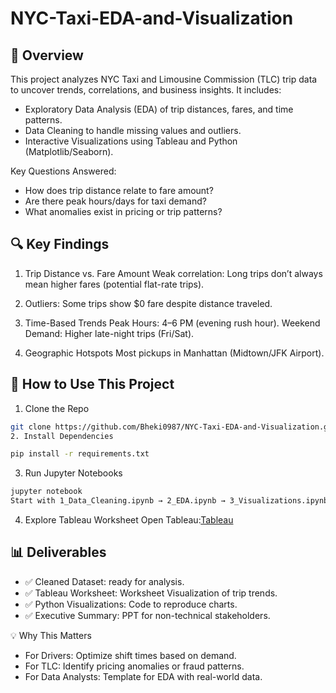 # NYC-Taxi-EDA-and-Visualization

## 📌 Overview
This project analyzes NYC Taxi and Limousine Commission (TLC) trip data to uncover trends, correlations, and business insights. It includes:
- Exploratory Data Analysis (EDA) of trip distances, fares, and time patterns.
- Data Cleaning to handle missing values and outliers.
- Interactive Visualizations using Tableau and Python (Matplotlib/Seaborn).

Key Questions Answered:
- How does trip distance relate to fare amount?
- Are there peak hours/days for taxi demand?
- What anomalies exist in pricing or trip patterns?

## 🔍 Key Findings
1. Trip Distance vs. Fare Amount
Weak correlation: Long trips don’t always mean higher fares (potential flat-rate trips).
2. Outliers: Some trips show $0 fare despite distance traveled.

3. Time-Based Trends
Peak Hours: 4–6 PM (evening rush hour).
Weekend Demand: Higher late-night trips (Fri/Sat).

4. Geographic Hotspots
Most pickups in Manhattan (Midtown/JFK Airport).

## 🚀 How to Use This Project
1. Clone the Repo
```bash
git clone https://github.com/Bheki0987/NYC-Taxi-EDA-and-Visualization.git   
2. Install Dependencies
```
```bash
pip install -r requirements.txt
```
3. Run Jupyter Notebooks
```bash
jupyter notebook  
Start with 1_Data_Cleaning.ipynb → 2_EDA.ipynb → 3_Visualizations.ipynb.
```
4. Explore Tableau Worksheet
Open Tableau:[Tableau](https://public.tableau.com/views/TLCVisualization/TotalDistanceTotalAmountTLC2017?:language=en-US&:sid=&:redirect=auth&:display_count=n&:origin=viz_share_link)

## 📊 Deliverables
- ✅ Cleaned Dataset: ready for analysis.
- ✅ Tableau Worksheet: Worksheet Visualization of trip trends.
- ✅ Python Visualizations: Code to reproduce charts.
- ✅ Executive Summary: PPT for non-technical stakeholders.

💡 Why This Matters
- For Drivers: Optimize shift times based on demand.
- For TLC: Identify pricing anomalies or fraud patterns.
- For Data Analysts: Template for EDA with real-world data.
